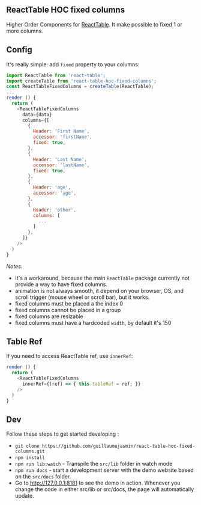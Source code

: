 
ReactTable HOC fixed columns
---

Higher Order Components for [ReactTable](https://react-table.js.org). It make possible to fixed 1 or more columns.

## Config

It's really simple: add `fixed` property to your columns:


```js
import ReactTable from 'react-table';
import createTable from 'react-table-hoc-fixed-columns';
const ReactTableFixedColumns = createTable(ReactTable);
...
render () {
  return (
    <ReactTableFixedColumns
      data={data}
      columns={[
        {
          Header: 'First Name',
          accessor: 'firstName',
          fixed: true,
        },
        {
          Header: 'Last Name',
          accessor: 'lastName',
          fixed: true,
        },
        {
          Header: 'age',
          accessor: 'age',
        },
        {
          Header: 'other',
          columns: [
            ...
          ]
        },
      ]}
    />
  )
}
```

*Notes:*
  * It's a workaround, because the main `ReactTable` package currently not provide a way to have fixed columns. 
  * animation is not always smooth, it depend on your browser, OS, and scroll trigger (mouse wheel or scroll bar), but it works.
  * fixed columns must be placed a the index 0
  * fixed columns cannot be placed in a group
  * fixed columns are resizable
  * fixed columns must have a hardcoded `width`, by default it's 150 
  
   

## Table Ref

If you need to access ReactTable ref, use `innerRef`: 

```js
render () {
  return (
    <ReactTableFixedColumns
      innerRef={(ref) => { this.tableRef = ref; }}
    />
  )
}
```

## Dev

Follow these steps to get started developing :

* `git clone https://github.com/guillaumejasmin/react-table-hoc-fixed-columns.git`
* `npm install`
* `npm run lib:watch` - Transpile the `src/lib` folder in watch mode
* `npm run docs` - start a development server with the demo website based on the `src/docs` folder.
* Go to http://127.0.0.1:8181 to see the demo in action. Whenever you change the code in either src/lib or src/docs, the page will automatically update.
